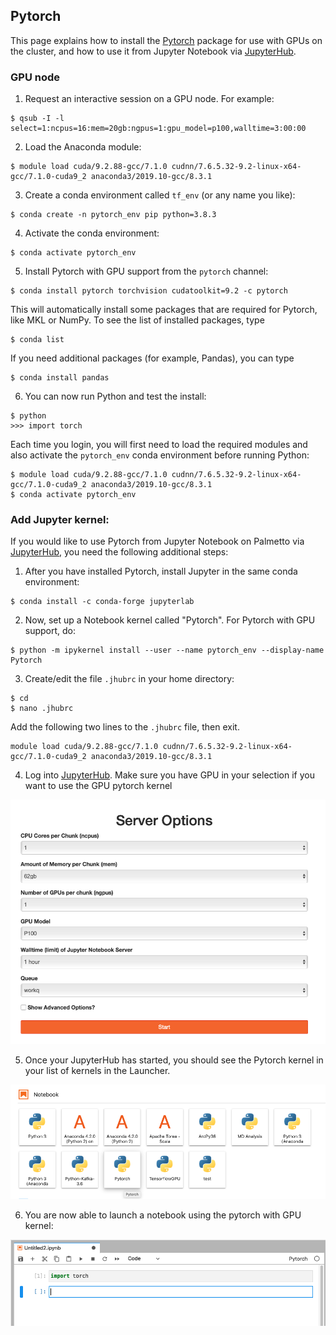 ## Pytorch

This page explains how to install the [Pytorch](https://pytorch.org)
package for use with GPUs on the cluster,
and how to use it from Jupyter Notebook via [JupyterHub](https://www.palmetto.clemson.edu/palmetto/jupyterhub_index.html).

### GPU node

1) Request an interactive session on a GPU node. For example:
~~~
$ qsub -I -l select=1:ncpus=16:mem=20gb:ngpus=1:gpu_model=p100,walltime=3:00:00
~~~

2) Load the Anaconda module:
~~~
$ module load cuda/9.2.88-gcc/7.1.0 cudnn/7.6.5.32-9.2-linux-x64-gcc/7.1.0-cuda9_2 anaconda3/2019.10-gcc/8.3.1
~~~

3) Create a conda environment called `tf_env` (or any name you like):
~~~
$ conda create -n pytorch_env pip python=3.8.3
~~~

4) Activate the conda environment:
~~~
$ conda activate pytorch_env
~~~

5) Install Pytorch with GPU support from the `pytorch` channel:
~~~
$ conda install pytorch torchvision cudatoolkit=9.2 -c pytorch
~~~

This will automatically install some packages that are required for Pytorch, like MKL or NumPy. To see the list of installed packages, type

~~~
$ conda list
~~~
If you need additional packages (for example, Pandas), you can type

~~~
$ conda install pandas
~~~

6) You can now run Python and test the install:

~~~
$ python
>>> import torch
~~~

Each time you login, you will first need to load the required modules
and also activate the `pytorch_env` conda environment before
running Python:

~~~
$ module load cuda/9.2.88-gcc/7.1.0 cudnn/7.6.5.32-9.2-linux-x64-gcc/7.1.0-cuda9_2 anaconda3/2019.10-gcc/8.3.1
$ conda activate pytorch_env
~~~


### Add Jupyter kernel:

If you would like to use Pytorch from Jupyter Notebook on Palmetto via
[JupyterHub](palmetto.clemson.edu/jupyterhub), you need the following additional steps:

1) After you have installed Pytorch, install Jupyter in the same conda environment:

~~~
$ conda install -c conda-forge jupyterlab
~~~

2) Now, set up a Notebook kernel called "Pytorch". For Pytorch with GPU support, do:

~~~
$ python -m ipykernel install --user --name pytorch_env --display-name Pytorch
~~~
  
3) Create/edit the file `.jhubrc` in your home directory:

~~~
$ cd
$ nano .jhubrc
~~~

Add the following two lines to the `.jhubrc` file, then exit.

~~~
module load cuda/9.2.88-gcc/7.1.0 cudnn/7.6.5.32-9.2-linux-x64-gcc/7.1.0-cuda9_2 anaconda3/2019.10-gcc/8.3.1
~~~

4) Log into [JupyterHub](https://www.palmetto.clemson.edu/jupyterhub). Make sure you have GPU in your
selection if you want to use the GPU pytorch kernel

<img src="../../images/software/packages/pytorch_01.png" style="width:600px">

5) Once your JupyterHub has started, you should see the Pytorch kernel in your list of kernels
in the Launcher. 

<img src="../../images/software/packages/pytorch_02.png" style="width:600px">

6) You are now able to launch a notebook using the pytorch with GPU kernel:

<img src="../../images/software/packages/pytorch_03.png" style="width:600px">

